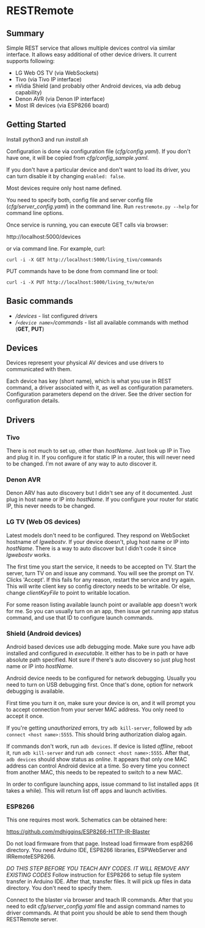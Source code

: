 # RESTRemote

## Summary

Simple REST service that allows multiple devices control via similar interface. It allows easy additional of other device drivers. It current supports following:

* LG Web OS TV (via WebSockets)
* Tivo (via Tivo IP interface)
* nVidia Shield (and probably other Android devices, via adb debug capability)
* Denon AVR (via Denon IP interface)
* Most IR devices (via ESP8266 board)

## Getting Started

Install python3 and run *install.sh*

Configuration is done via configuration file (*cfg/config.yaml*). If you don't have one, it will be copied from *cfg/config_sample.yaml*.

If you don't have a particular device and don't want to load its driver, you can turn disable it by changing `enabled: false`.

Most devices require only host name defined.

You need to specify both, config file and server config file (*cfg/server_config.yaml*) in the command line. Run `restremote.py --help` for command line options.

Once service is running, you can execute GET calls via browser:

http://localhost:5000/devices

or via command line. For example, curl:

`curl -i -X GET http://localhost:5000/living_tivo/commands`

PUT commands have to be done from command line or tool:

`curl -i -X PUT http://localhost:5000/living_tv/mute/on`

## Basic commands

* */devices* - list configured drivers
* */`<device name>`/commands* - list all available commands with method (**GET**, **PUT**)


## Devices

Devices represent your physical AV devices and use drivers to communicated with them.

Each device has key (short name), which is what you use in REST command, a driver associated with it, as well as configuration parameters. Configuration parameters depend on the driver. See the driver section for configuration details.

## Drivers

### Tivo

There is not much to set up, other than *hostName*. Just look up IP in Tivo and plug it in. If you configure it for static IP in a router, this will never need to be changed. I'm not aware of any way to auto discover it.

### Denon AVR

Denon ARV has auto discovery but I didn't see any of it documented. Just plug in host name or IP into *hostName*. If you configure your router for static IP, this never needs to be changed.

### LG TV (Web OS devices)

Latest models don't need to be configured. They respond on WebSocket hostname of *lgwebostv*. If your device doesn't, plug host name or IP into *hostName*. There is a way to auto discover but I didn't code it since *lgwebostv* works.

The first time you start the service, it needs to be accepted on TV. Start the server, turn TV on and issue any command. You will see the prompt on TV. Clicks 'Accept'. If this fails for any reason, restart the service and try again. This will write client key so config directory needs to be writable. Or else, change *clientKeyFile* to point to writable location.

For some reason listing available launch point or available app doesn't work for me. So you can usually turn on an app, then issue get running app status command, and use that ID to configure launch commands.

### Shield (Android devices)

Android based devices use adb debugging mode. Make sure you have adb installed and configured in *executable*. It either has to be in path or have absolute path specified. Not sure if there's auto discovery so just plug host name or IP into *hostName*.

Android device needs to be configured for network debugging. Usually you need to turn on USB debugging first. Once that's done, option for network debugging is available.

First time you turn it on, make sure your device is on, and it will prompt you to accept connection from your server MAC address. You only need to accept it once.

If you're getting *unauthorized* errors, try `adb kill-server`, followed by `adb connect <host name>:5555`. This should bring authorization dialog again.

If commands don't work, run `adb devices`. If device is listed *offline*, reboot it, run `adb kill-server` and run `adb connect <host name>:5555`. After that, `adb devices` should show status as *online*. It appears that only one MAC address can control Android device at a time. So every time you connect from another MAC, this needs to be repeated to switch to a new MAC.

In order to configure launching apps, issue command to list installed apps (it takes a while). This will return list off apps and launch activities.

### ESP8266

This one requires most work. Schematics can be obtained here:

https://github.com/mdhiggins/ESP8266-HTTP-IR-Blaster

Do not load firmware from that page. Instead load firmware from esp8266 directory. You need Arduino IDE, ESP8266 libraries, ESPWebServer and IRRemoteESP8266.

*DO THIS STEP BEFORE YOU TEACH ANY CODES. IT WILL REMOVE ANY EXISTING CODES*
Follow instruction for ESP8266 to setup file system transfer in Arduino IDE. After that, transfer files. It will pick up files in data directory. You don't need to specify them.

Connect to the blaster via browser and teach IR commands. After that you need to edit *cfg/server_config.yaml* file and assign command names to driver commands. At that point you should be able to send them though RESTRemote server.
